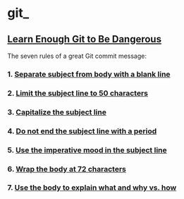# git_
<h2><a href="https://www.learnenough.com/git-tutorial?single_page=1" target="_blank">Learn Enough Git to Be Dangerous</a></h2>
The seven rules of a great Git commit message:


<h3>1. <a href="https://chris.beams.io/posts/git-commit/#separate" target="_blank">Separate subject from body with a blank line </a></h3>
<h3>2. <a href="https://chris.beams.io/posts/git-commit/#limit-50" target="_blank">Limit the subject line to 50 characters</a></h3>
<h3>3. <a href="https://chris.beams.io/posts/git-commit/#capitalize" target="_blank">Capitalize the subject line</a></h3>
<h3>4. <a href="https://chris.beams.io/posts/git-commit/#end" target="_blank">Do not end the subject line with a period</a></h3>
<h3>5. <a href="https://chris.beams.io/posts/git-commit/#imperative" target="_blank">Use the imperative mood in the subject line</a></h3>
<h3>6. <a href="https://chris.beams.io/posts/git-commit/#wrap-72" target="_blank">Wrap the body at 72 characters</a></h3>
<h3>7. <a href="https://chris.beams.io/posts/git-commit/#why-not-how" target="_blank">Use the body to explain what and why vs. how</a></h3>
